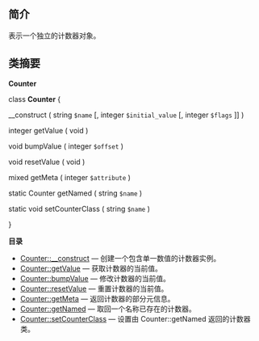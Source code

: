 简介
----

表示一个独立的计数器对象。

类摘要
------

**Counter**

<span class="ooclass"> class **Counter**</span> {

<span class="methodname">\_\_construct</span> ( <span
class="methodparam"><span class="type">string</span> `$name`</span> \[,
<span class="methodparam"><span class="type">integer</span>
`$initial_value`</span> \[, <span class="methodparam"><span
class="type">integer</span> `$flags`</span> \]\] )

<span class="type">integer</span> <span
class="methodname">getValue</span> ( <span
class="methodparam">void</span> )

<span class="type">void</span> <span class="methodname">bumpValue</span>
( <span class="methodparam"><span class="type">integer</span>
`$offset`</span> )

<span class="type">void</span> <span
class="methodname">resetValue</span> ( <span
class="methodparam">void</span> )

<span class="type">mixed</span> <span class="methodname">getMeta</span>
( <span class="methodparam"><span class="type">integer</span>
`$attribute`</span> )

<span class="modifier">static</span> <span class="type">Counter</span>
<span class="methodname">getNamed</span> ( <span
class="methodparam"><span class="type">string</span> `$name`</span> )

<span class="modifier">static</span> <span class="type">void</span>
<span class="methodname">setCounterClass</span> ( <span
class="methodparam"><span class="type">string</span> `$name`</span> )

}

**目录**

-   [Counter::\_\_construct](/internals2/counter/counter-class/construct.html)
    — 创建一个包含单一数值的计数器实例。
-   [Counter::getValue](/internals2/counter/counter-class/getValue.html)
    — 获取计数器的当前值。
-   [Counter::bumpValue](/internals2/counter/counter-class/bumpValue.html)
    — 修改计数器的当前值。
-   [Counter::resetValue](/internals2/counter/counter-class/resetValue.html)
    — 重置计数器的当前值。
-   [Counter::getMeta](/internals2/counter/counter-class/getMeta.html) —
    返回计数器的部分元信息。
-   [Counter::getNamed](/internals2/counter/counter-class/getNamed.html)
    — 取回一个名称已存在的计数器。
-   [Counter::setCounterClass](/internals2/counter/counter-class/setCounterClass.html)
    — 设置由 Counter::getNamed 返回的计数器类。
